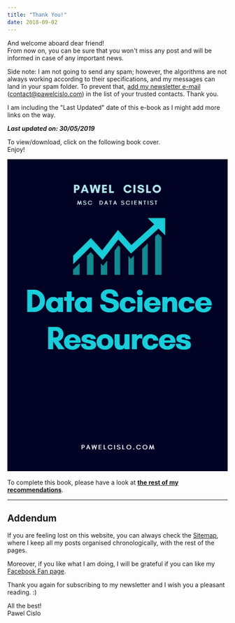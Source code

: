 ```yaml
---
title: "Thank You!"
date: 2018-09-02
---
```


And welcome aboard dear friend!  
From now on, you can be sure that you won't miss any post and will be informed in case of any important news.

Side note: I am not going to send any spam; however, the algorithms are not always working according to their specifications, and my messages can land in your spam folder. To prevent that, [add my newsletter e-mail](https://knowledgebase.constantcontact.com/guides/KnowledgeBase/5873-adding-email-addresses-to-a-safe-sender-list?lang=en_US) (contact@pawelcislo.com) in the list of your trusted contacts. Thank you.

I am including the "Last Updated" date of this e-book as I might add more links on the way.

  
_**Last updated on: 30/05/2019**_

To view/download, click on the following book cover.  
Enjoy!

[![](images/Data-Science-Resources-cover.png)](https://pawelcislo.com/wp-content/uploads/2018/09/Pawel-Cislo-Data-Science-Resources.pdf)

To complete this book, please have a look at [**the rest of my recommendations**](https://pawelcislo.com/recommendations/).

* * *

## Addendum

If you are feeling lost on this website, you can always check the [Sitemap](https://pawelcislo.com/sitemap/), where I keep all my posts organised chronologically, with the rest of the pages.

Moreover, if you like what I am doing, I will be grateful if you can like my [Facebook Fan page](https://www.facebook.com/pawelcislocom/).

Thank you again for subscribing to my newsletter and I wish you a pleasant reading. :)

All the best!  
Pawel Cislo
